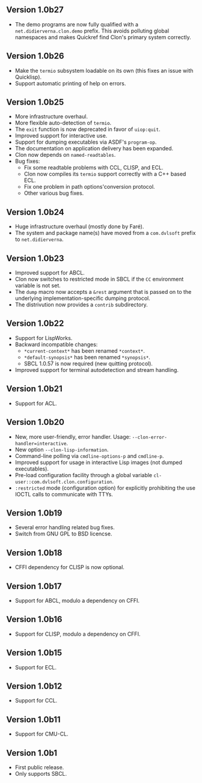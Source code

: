 ## Version 1.0b27
- The demo programs are now fully qualified with a `net.didierverna.clon.demo`
  prefix. This avoids polluting global namespaces and makes Quickref find
  Clon's primary system correctly.

## Version 1.0b26
- Make the `termio` subsystem loadable on its own (this fixes an issue with
  Quicklisp).
- Support automatic printing of help on errors.

## Version 1.0b25
- More infrastructure overhaul.
- More flexible auto-detection of `termio`.
- The `exit` function is now deprecated in favor of `uiop:quit`.
- Improved support for interactive use.
- Support for dumping executables via ASDF's `program-op`.
- The documentation on application delivery has been expanded.
- Clon now depends on `named-readtables`.
- Bug fixes:
  * Fix some readtable problems with CCL, CLISP, and ECL.
  * Clon now compiles its `termio` support correctly with a C++ based ECL.
  * Fix one problem in path options'conversion protocol.
  * Other various bug fixes.

## Version 1.0b24
- Huge infrastructure overhaul (mostly done by Faré).
- The system and package name(s) have moved from a `com.dvlsoft` prefix to
  `net.didierverna`.

## Version 1.0b23
- Improved support for ABCL.
- Clon now switches to restricted mode in SBCL if the `CC` environment
  variable is not set.
- The `dump` macro now accepts a `&rest` argument that is passed on to the
  underlying implementation-specific dumping protocol.
- The distrivution now provides a `contrib` subdirectory.

## Version 1.0b22
- Support for LispWorks.
- Backward incompatible changes:
  * `*current-context*` has been renamed `*context*`.
  * `*default-synopsis*` has been renamed `*synopsis*`.
  * SBCL 1.0.57 is now required (new quitting protocol).
- Improved support for terminal autodetection and stream handling.

## Version 1.0b21
- Support for ACL.

## Version 1.0b20
- New, more user-friendly, error handler.
  Usage: `--clon-error-handler=interactive`.
- New option `--clon-lisp-information`.
- Command-line polling via `cmdline-options-p` and `cmdline-p`.
- Improved support for usage in interactive Lisp images (not dumped
  executables).
- Pre-load configuration facility through a global variable
  `cl-user::com.dvlsoft.clon.configuration`.
- `:restricted` mode (configuration option) for explicitly prohibiting the use
  IOCTL calls to communicate with TTYs.

## Version 1.0b19
- Several error handling related bug fixes.
- Switch from GNU GPL to BSD licencse.

## Version 1.0b18
- CFFI dependency for CLISP is now optional.

## Version 1.0b17
- Support for ABCL, modulo a dependency on CFFI.

## Version 1.0b16
- Support for CLISP, modulo a dependency on CFFI.

## Version 1.0b15
- Support for ECL.

## Version 1.0b12
- Support for CCL.

## Version 1.0b11
- Support for CMU-CL.

## Version 1.0b1
- First public release.
- Only supports SBCL.
